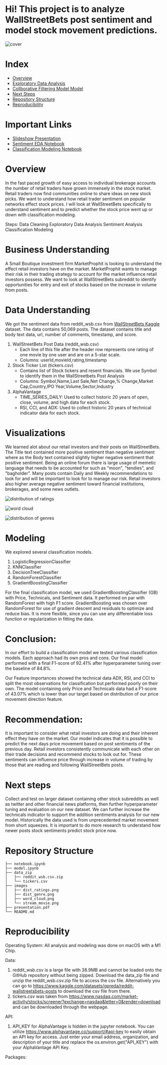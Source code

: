 # Hi! This project is to analyze WallStreetBets post sentiment and model stock movement predictions.

![cover](./images/stream_movie.avif)

# Index

* [Overview](#Overview)
* [Exploratory Data Analysis](#Visualizations)
* [Collborative Filtering Model Model](#Modeling)
* [Next Steps](#Next-Steps)
* [Repository Structure](#Repository-Structure)
* [Reproducibility](#Reproducibility)

# Important Links

* [Slideshow Presentation](https://github.com/kai-cansler/wsb_sentiment_analysis_stock_prediction/blob/main/presentation.pdf)
* [Sentiment EDA Notebook](https://github.com/kai-cansler/wsb_sentiment_analysis_stock_prediction/blob/main/notebook.ipynb)
* [Classification Modeling Notebook](https://github.com/kai-cansler/wsb_sentiment_analysis_stock_prediction/blob/main/model.ipynb)

# Overview

In the fast paced growth of easy access to individual brokerage accounts the number of retail traders have grown immensely in the stock market. Retail traders now find communities online to share ideas on new stock picks. We want to understand how retail trader sentiment on popular networks effect stock prices. I will look at WallStreetBets specifically to understand sentiment and to predict whether the stock price went up or down with classification modeling.

Steps:
Data Cleaning
Exploratory Data Analysis
Sentiment Analysis
Classification Modeling

# Business Understanding

A Small Boutique investment firm MarketProphit is looking to understand the effect retail investors have on the market. MarketProphit wants to manage their risk in their trading strategy to account for the market influence retail investors possess. We want to look at WallStreetBets subreddit to identify opportunities for entry and exit of stocks based on the increase in volume from posts.

# Data Understanding

We got the sentiment data from reddit_wsb.csv from [WallStreetBets Kaggle](https://www.kaggle.com/datasets/gpreda/reddit-wallstreetsbets-posts) dataset. The data contains 50,069 posts. The dataset contains title and body text data, url, number of comments, timestamp, and score.

1. WallStreetBets Post Data (reddit_wsb.csv)
    - Each line of this file after the header row represents one rating of one movie by one user and are on a 5-star scale.
    - Columns: userId,movieId,rating,timestamp
2. Stock Ticker List (tickers.csv)
    - Contains list of Stock tickers and resent financials. We use Symbol to identify them in the WallStreetbets Post Analysis
    - Columns: Symbol,Name,Last Sale,Net Change,% Change,Market Cap,Country,IPO Year,Volume,Sector,Industry
3. AlphaVantage
    - TIME_SERIES_DAILY: Used to collect historic 20 years of open, close, volume, and high data for each stock.
    - RSI, CCI, and ADX: Used to collect historic 20 years of technical indicator data for each stock. 

# Visualizations

We learned alot about our retail investors and their posts on WallStreetBets. The Title text contained more positive sentiment than negative sentiment where as the Body text contained slightly higher negative sentiment that positive sentiment. Being an online forum there is large usage of memetic language that needs to be accounted for such as "moon", "tendies", and "bagholder". Many posts contain Daily and Weekly recommendations to look for and will be important to look for to manage our risk. Retail investors also higher average negative sentiment toward financial institutions, brokerages, and some news outlets.

![distribution of ratings](./images/dist_ratings.png)

![word cloud](./images/word_cloud.png)

![distribution of genres](./images/dist_genre.png)

# Modeling

We explored several classification models.
1. LogisticRegressionClassifier
2. KNNClassifier
3. DecisionTreeClassifier
4. RandomForestClassifier
5. GradientBoostingClassifier

For the final classification model, we used GradientBoostingClassifier (GB) with Price, Technicals, and Sentiment data. It performed on par with RandomForest with high F1 score. GradientBoosting was chosen over RandomForest for use of gradient descent and residuals to optimize and reduce bias. It is more flexible, since you can use any differentiable loss function or regularization in fitting the data. 

# Conclusion:
In our effort to build a classification model we tested various classification models. Each approach had its own pros and cons. Our final model performed with a final F1-score of 92.41% after hyperparameter tuning over the baseline of 84.8%.

Our Feature importances showed the technical data ADX, RSI, and CCI to split the most observations for classification but performed poorly on their own. The model containing only Price and Technicals data had a F1-score of 43.07% which is lower than our target based on distribution of our price movement direction feature.

# Recommendation:
It is important to consider what retail investors are doing and their inherent effect they have on the market. Our model indicates that it is possible to predict the next days price movement based on post sentiments of the previous day. Retail investors consistently communicate with each other on their trade decisions and recommend stocks to look out for. These sentiments can influence price through increase in volume of trading by those that are reading and following WallStreetBets posts.

# Next steps
Collect and test on larger dataset containing other stock subreddits as well as twitter and other financial news platforms, then further hyperparameter tuning and evaluation on our new dataset. We can further increase the technicals indicator to support the addition sentiments analysis for our new model. Historically the data used is from unprecedented market movement from short squeezes. It is important to do more research to understand how newer posts stock sentiments predict stock price now.

# Repository Structure

```
├── notebook.ipynb
├── model.ipynb
├── data_zip
│   ├── reddit_wsb.csv.zip
│   └── tickers.csv
├── images
│   ├── dist_ratings.png
│   ├── dist_genre.png
│   ├── word_cloud.png
│   └── stream_movie.png
├── presentation.pdf
└── README.md
```

# Reproducibility
Operating System:
All analysis and modeling was done on macOS with a M1 Chip. 

Data:
1. reddit_wsb.csv is a large file with 38.9MB and cannot be loaded onto the GitHub repository without being zipped. Download the data_zip file and unzip the reddit_wsb.csv.zip file to access the csv file. Alternatively you can go to https://www.kaggle.com/datasets/gpreda/reddit-wallstreetsbets-posts to download the csv file from there.
2. tickers.csv was taken from  https://www.nasdaq.com/market-activity/stocks/screener?exchange=nasdaq&letter=0&render=download and can be downloaded through the webpage.

API:
1. API_KEY for AlphaVantage is hidden in the jupyter notebook. You can utilize https://www.alphavantage.co/support/#api-key to easily obtain an API key for access. Just enter your email address, organization, and description of your title and replace the os.environ.get("API_KEY") with your AlphaVantage API Key.

Packages:

